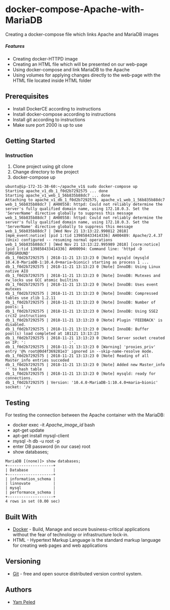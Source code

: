 # docker-compose-Apache-with-MariaDB
Creating a docker-compose file which links Apache and MariaDB images

##### Features

- Creating docker-HTTPD image 
- Creating an HTML file which will be presented on our web-page
- Using docker-compose and link MariaDB to the Apache
- Using volumes for applying changes directly to the web-page with the HTML file located inside HTML folder

## Prerequisites

- Install DockerCE according to instructions
- Install docker-compose according to instructions
- Install git according to instructions
- Make sure port 2000 is up to use 

## Getting Started

### Instruction

1. Clone project using git clone
2. Change directory to the project
3. docker-compose up 

```
ubuntu@ip-172-31-38-60:~/apache_v1$ sudo docker-compose up
Starting apache_v1_db_1_f0d2b7292575 ... done
Starting apache_v1_web_1_56b835b88dc7 ... done
Attaching to apache_v1_db_1_f0d2b7292575, apache_v1_web_1_56b835b88dc7
web_1_56b835b88dc7 | AH00558: httpd: Could not reliably determine the server's fully qualified domain name, using 172.18.0.3. Set the 'ServerName' directive globally to suppress this message
web_1_56b835b88dc7 | AH00558: httpd: Could not reliably determine the server's fully qualified domain name, using 172.18.0.3. Set the 'ServerName' directive globally to suppress this message
web_1_56b835b88dc7 | [Wed Nov 21 13:13:22.990812 2018] [mpm_event:notice] [pid 1:tid 139858433414336] AH00489: Apache/2.4.37 (Unix) configured -- resuming normal operations
web_1_56b835b88dc7 | [Wed Nov 21 13:13:22.995989 2018] [core:notice] [pid 1:tid 139858433414336] AH00094: Command line: 'httpd -D FOREGROUND'
db_1_f0d2b7292575 | 2018-11-21 13:13:23 0 [Note] mysqld (mysqld 10.4.0-MariaDB-1:10.4.0+maria~bionic) starting as process 1 ...
db_1_f0d2b7292575 | 2018-11-21 13:13:23 0 [Note] InnoDB: Using Linux native AIO
db_1_f0d2b7292575 | 2018-11-21 13:13:23 0 [Note] InnoDB: Mutexes and rw_locks use GCC atomic builtins
db_1_f0d2b7292575 | 2018-11-21 13:13:23 0 [Note] InnoDB: Uses event mutexes
db_1_f0d2b7292575 | 2018-11-21 13:13:23 0 [Note] InnoDB: Compressed tables use zlib 1.2.11
db_1_f0d2b7292575 | 2018-11-21 13:13:23 0 [Note] InnoDB: Number of pools: 1
db_1_f0d2b7292575 | 2018-11-21 13:13:23 0 [Note] InnoDB: Using SSE2 crc32 instructions
db_1_f0d2b7292575 | 2018-11-21 13:13:23 0 [Note] Plugin 'FEEDBACK' is disabled.
db_1_f0d2b7292575 | 2018-11-21 13:13:23 0 [Note] InnoDB: Buffer pool(s) load completed at 181121 13:13:23
db_1_f0d2b7292575 | 2018-11-21 13:13:23 0 [Note] Server socket created on IP: ':                   :'.
db_1_f0d2b7292575 | 2018-11-21 13:13:23 0 [Warning] 'proxies_priv' entry '@% root@0d4f369281e3' ignored in --skip-name-resolve mode.
db_1_f0d2b7292575 | 2018-11-21 13:13:23 0 [Note] Reading of all Master_info entries succeded
db_1_f0d2b7292575 | 2018-11-21 13:13:23 0 [Note] Added new Master_info '' to hash table
db_1_f0d2b7292575 | 2018-11-21 13:13:23 0 [Note] mysqld: ready for connections.
db_1_f0d2b7292575 | Version: '10.4.0-MariaDB-1:10.4.0+maria~bionic'  socket: '/v                        
```

## Testing

For testing the connection between the Apache container with the MariaDB:
- docker exec -it *Apache_image_id*  bash
- apt-get update
- apt-get install mysql-client
- mysql -h db -u root -p
- enter DB password (in our case) root
- show databases;

```
MariaDB [(none)]> show databases;
+--------------------+
| Database           |
+--------------------+
| information_schema |
| linnovate          |
| mysql              |
| performance_schema |
+--------------------+
4 rows in set (0.00 sec)
```

## Built With

* [Docker](https://www.python.org/) -  Build, Manage and secure business-critical applications without the fear of technology or infrastructure lock-in.
* HTML -  Hypertext Markup Language is the standard markup language for creating web pages and web applications

## Versioning

* [Git](https://git-scm.com/) -  free and open source distributed version control system.

## Authors

* [Yam Peled](https://github.com/yampeled1)
